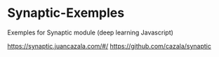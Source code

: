 # Synaptic-Exemples
Exemples for Synaptic module (deep learning Javascript)

https://synaptic.juancazala.com/#/
https://github.com/cazala/synaptic

